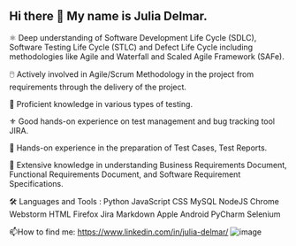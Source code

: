 ## Hi there 👋 My name is Julia Delmar.
⚛️ Deep understanding of Software Development Life Cycle (SDLC), Software Testing Life Cycle (STLC) and Defect Life Cycle including methodologies like Agile and Waterfall and Scaled Agile Framework (SAFe).

🖱️ Actively involved in Agile/Scrum Methodology in the project from requirements through the delivery of the project.

🥇 Proficient knowledge in various types of testing.

⚜️ Good hands-on experience on test management and bug tracking tool JIRA.

📑 Hands-on experience in the preparation of Test Cases, Test Reports.

🍎 Extensive knowledge in understanding Business Requirements Document, Functional Requirements Document, and Software Requirement Specifications.

🛠️ Languages and Tools :
Python  JavaScript  CSS  MySQL  NodeJS  Chrome  Webstorm  HTML  Firefox  Jira  Markdown  Apple  Android PyCharm  Selenium  


📫How to find me: 
<https://www.linkedin.com/in/julia-delmar/>
![image](https://github.com/JuliaDel/JuliaDel/assets/170366805/d0d5cc55-9759-496c-ae1e-11321b76fe3d)



